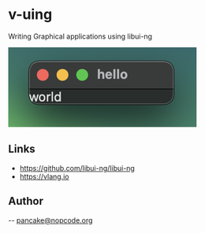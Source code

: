 # v-uing

Writing Graphical applications using libui-ng

![uing](https://raw.githubusercontent.com/trufae/v-uing/master/screenshot.png)

## Links

* https://github.com/libui-ng/libui-ng
* https://vlang.io

## Author

-- pancake@nopcode.org

